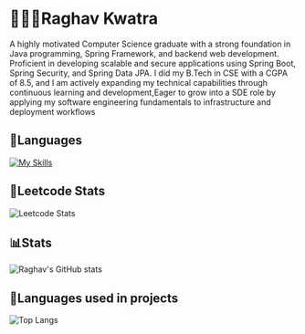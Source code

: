# 🧎🏻‍♂️Raghav Kwatra
<p>A highly motivated Computer Science graduate with a strong foundation in Java programming, Spring
Framework, and backend web development. Proficient in developing scalable and secure applications using Spring
Boot, Spring Security, and Spring Data JPA. I did my B.Tech in CSE with a CGPA of 8.5, and I am actively
expanding my technical capabilities through continuous learning and development,Eager to grow into a SDE role
by applying my software engineering fundamentals to infrastructure and deployment workflows</p>

<h2> 📝Languages</h2>

[![My Skills](https://skillicons.dev/icons?i=js,html,css,java,react,spring,maven,mysql,mongodb)](https://skillicons.dev)



## 🫣Leetcode Stats
![Leetcode Stats](https://leetcard.jacoblin.cool/raghavkwatraa)

## 📊Stats
![Raghav's GitHub stats](https://github-readme-stats.vercel.app/api?username=raghavkwatra&show_icons=true&theme=tokyonight)

## 👺Languages used in projects
![Top Langs](https://github-readme-stats.vercel.app/api/top-langs/?username=raghavkwatra)

